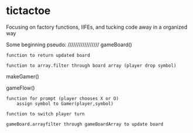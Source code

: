# tictactoe
Focusing on factory functions, IIFEs, and tucking code away in a organized way

Some beginning pseudo: 
/////////////////
gameBoard()

	function to return updated board

	function to array.filter through board array (player drop symbol)


makeGamer()


gameFlow()
	
	function for prompt (player chooses X or O)
		assign symbol to Gamer(player,symbol)
	
	function to switch player turn

	gameBoard.arrayfilter through gameBoardArray to update board

